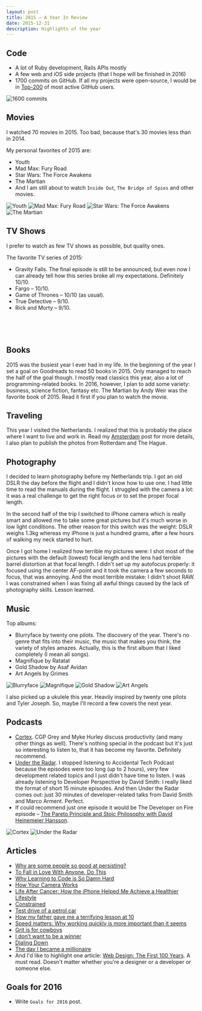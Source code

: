 ```yaml
---
layout: post
title: 2015 – A Year In Review
date: 2015-12-31
description: Highlights of the year
---
```


## Code
- A lot of Ruby development, Rails APIs mostly
- A few web and iOS side projects (that I hope will be finished in 2016)
- 1700 commits on GitHub. If all my projects were open-source, I would be in [Top-200](http://git.io/top) of most active GitHub users.

![1600 commits](/images/2015/a-year-in-review/a-year-of-contributions.png)

## Movies
I watched 70 movies in 2015. Too bad, because that's 30 movies less than in 2014.

My personal favorites of 2015 are:

- Youth
- Mad Max: Fury Road
- Star Wars: The Force Awakens
- The Martian
- And I am still about to watch `Inside Out`, `The Bridge of Spies` and other movies.

<p class="img-inline img-inline-sm">
  <img src="/images/2015/a-year-in-review/youth.jpg" alt="Youth">
  <img src="/images/2015/a-year-in-review/mad-max-fury-road.jpg" alt="Mad Max: Fury Road">
  <img src="/images/2015/a-year-in-review/star-wars-the-force-awakens.jpg" alt="Star Wars: The Force Awakens">
  <img src="/images/2015/a-year-in-review/the-martian.jpg" alt="The Martian">
</p>

## TV Shows
I prefer to watch as few TV shows as possible, but quality ones.

The favorite TV series of 2015:

- Gravity Falls. The final episode is still to be announced, but even now I can already tell how this series broke all my expectations. Definitely 10/10.
- Fargo – 10/10.
- Game of Thrones – 10/10 (as usual).
- True Detective – 9/10.
- Rick and Morty – 9/10.

<p class="img-inline img-inline-sm">
  <img src="/images/2015/a-year-in-review/fargo.jpg" alt="">
  <img src="/images/2015/a-year-in-review/game-of-thrones.jpg" alt="">
  <img src="/images/2015/a-year-in-review/true-detective.jpg" alt="">
</p>

<p class="img-inline img-inline-sm">
  <img src="/images/2015/a-year-in-review/gravity-falls.jpg" alt="">
  <img src="/images/2015/a-year-in-review/rick-and-morty.jpg" alt="">
</p>

## Books
2015 was the busiest year I ever had in my life. In the beginning of the year I set a goal on Goodreads to read 50 books in 2015. Only managed to reach the half of the goal though. I mostly read classics this year, also a lot of programming-related books. In 2016, however, I plan to add some variety: business, science fiction, fantasy etc. The Martian by Andy Weir was the favorite book of 2015. Read it first if you plan to watch the movie.

## Traveling
This year I visited the Netherlands. I realized that this is probably the place where I want to live and work in. Read my [Amsterdam](/photos/amsterdam) post for more details, I also plan to publish the photos from Rotterdam and The Hague.

## Photography
I decided to learn photography before my Netherlands trip. I got an old DSLR the day before the flight and I didn't know how to use one. I had little time to read the manuals during the flight. I struggled with the camera a lot: it was a real challenge to get the right focus or to set the proper focal length.

In the second half of the trip I switched to iPhone camera which is really smart and allowed me to take some great pictures but it's much worse in low light conditions. The other reason for this switch was the weight: DSLR weighs 1.3kg whereas my iPhone is just a hundred grams, after a few hours of walking my neck started to hurt.

Once I got home I realized how terrible my pictures were: I shot most of the pictures with the default (lowest) focal length and the lens had terrible barrel distortion at that focal length. I didn't set up my autofocus properly: it focused using the center AF-point and it took the camera a few seconds to focus, that was annoying. And the most terrible mistake: I didn't shoot RAW. I was constrained when I was fixing all awful things caused by the lack of photography skills. Lesson learned.

## Music
Top albums:

- Blurryface by twenty one pilots. The discovery of the year. There's no genre that fits into their music, the music that makes you think, the variety of styles amazes. Actually, this is the first album that I liked completely (I mean all songs).
- Magnifique by Ratatat
- Gold Shadow by Asaf Avidan
- Art Angels by Grimes

<p class="img-inline img-inline-md">
  <img src="/images/2015/a-year-in-review/blurryface.jpg" alt="Blurryface">
  <img src="/images/2015/a-year-in-review/magnifique.jpg" alt="Magnifique">
  <img src="/images/2015/a-year-in-review/gold-shadow.jpg" alt="Gold Shadow">
  <img src="/images/2015/a-year-in-review/art-angels.jpg" alt="Art Angels">
</p>

I also picked up a ukulele this year. Heavily inspired by twenty one pilots and Tyler Joseph. So, maybe I'll record a few covers the next year.

## Podcasts
- [Cortex](https://www.relay.fm/cortex). CGP Grey and Myke Hurley discuss productivity (and many other things as well). There's nothing special in the podcast but it's just so interesting to listen to, that it has become my favorite. Definitely recommend.
- [Under the Radar](https://www.relay.fm/radar). I stopped listening to Accidental Tech Podcast because the episodes were too long (up to 2 hours), very few development related topics and I just didn't have time to listen. I was already listening to Developer Perspective by David Smith: I really liked the format of short 15 minute episodes. And then Under the Radar comes out: just 30 minutes of developer-related talks from David Smith and Marco Arment. Perfect.
- If could recommend just one episode it would be The Developer on Fire episode – [The Pareto Principle and Stoic Philosophy with David Heinemeier Hansson](http://developeronfire.com/Podcast/Episodes/david-heinemeier-hansson-the-pareto-principle-and-stoic-philosophy).

<p class="img-inline img-inline-lg">
  <img src="/images/2015/a-year-in-review/cortex.jpg" alt="Cortex">
  <img src="/images/2015/a-year-in-review/under-the-radar.jpg" alt="Under the Radar">
</p>

## Articles
- [Why are some people so good at persisting?](https://signalvnoise.com/posts/3819-why-are-some-people-so-good-at-persisting)
- [To Fall in Love With Anyone, Do This](http://www.nytimes.com/2015/01/11/fashion/modern-love-to-fall-in-love-with-anyone-do-this.html?_r=1)
- [Why Learning to Code is So Damn Hard](http://www.vikingcodeschool.com/posts/why-learning-to-code-is-so-damn-hard)
- [How Your Camera Works](https://www.objc.io/issues/21-camera-and-photos/how-your-camera-works/)
- [Life After Cancer: How the iPhone Helped Me Achieve a Healthier Lifestyle](https://www.macstories.net/stories/life-after-cancer-how-the-iphone-helped-me-achieve-a-healthier-lifestyle/)
- [Constrained](https://signalvnoise.com/posts/3870-constrained)
- [Test drive of a petrol car](http://teslaclubsweden.se/test-drive-of-a-petrol-car/)
- [How my father gave me a terrifying lesson at 10](http://www.bbc.com/news/magazine-32961309)
- [Speed matters: Why working quickly is more important than it seems](http://jsomers.net/blog/speed-matters)
- [Grit is for cowboys](https://signalvnoise.com/posts/3924-grit-is-for-cowboys)
- [I don’t want to be a winner](https://signalvnoise.com/posts/3977-i-dont-want-to-be-a-winner)
- [Dialing Down](http://www.cgpgrey.com/blog/dialing-down)
- [The day I became a millionaire](https://m.signalvnoise.com/the-day-i-became-a-millionaire-55d7dc4d8293)
- And I'd like to highlight one article: [Web Design: The First 100 Years](http://idlewords.com/talks/web_design_first_100_years.htm). A must read. Doesn't matter whether you're a designer or a developer or someone else.

## Goals for 2016
- Write `Goals for 2016` post.
